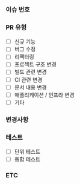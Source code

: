 ### 이슈 번호

### PR 유형
- [ ] 신규 기능
- [ ] 버그 수정
- [ ] 리팩터링
- [ ] 프로젝트 구조 변경
- [ ] 빌드 관련 변경
- [ ] CI 관련 변경
- [ ] 문서 내용 변경
- [ ] 애플리케이션 / 인프라 변경
- [ ] 기타

### 변경사항

### 테스트
- [ ] 단위 테스트
- [ ] 통합 테스트

### ETC